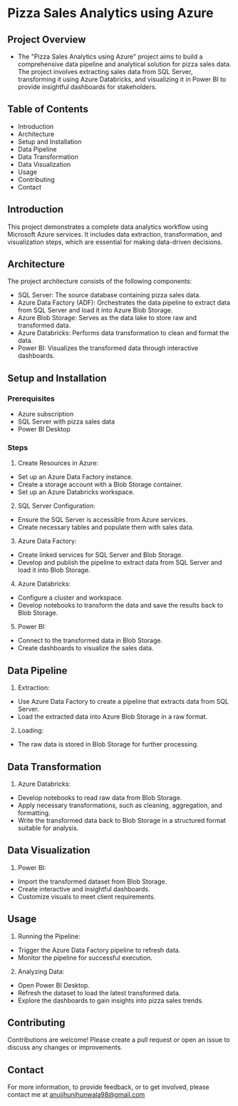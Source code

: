 # Pizza Sales Analytics using Azure

## Project Overview
- The "Pizza Sales Analytics using Azure" project aims to build a comprehensive data pipeline and analytical solution for pizza sales data. The project involves extracting sales data from SQL Server, transforming it using Azure Databricks, and visualizing it in Power BI to provide insightful dashboards for stakeholders.

## Table of Contents
- Introduction
- Architecture
- Setup and Installation
- Data Pipeline
- Data Transformation
- Data Visualization
- Usage
- Contributing
- Contact

## Introduction
This project demonstrates a complete data analytics workflow using Microsoft Azure services. It includes data extraction, transformation, and visualization steps, which are essential for making data-driven decisions.

## Architecture
The project architecture consists of the following components:
- SQL Server: The source database containing pizza sales data.
- Azure Data Factory (ADF): Orchestrates the data pipeline to extract data from SQL Server and load it into Azure Blob Storage.
- Azure Blob Storage: Serves as the data lake to store raw and transformed data.
- Azure Databricks: Performs data transformation to clean and format the data.
- Power BI: Visualizes the transformed data through interactive dashboards.

## Setup and Installation
### Prerequisites
- Azure subscription
- SQL Server with pizza sales data
- Power BI Desktop

### Steps
1. Create Resources in Azure:
- Set up an Azure Data Factory instance.
- Create a storage account with a Blob Storage container.
- Set up an Azure Databricks workspace.

2. SQL Server Configuration:
- Ensure the SQL Server is accessible from Azure services.
- Create necessary tables and populate them with sales data.

3. Azure Data Factory:
- Create linked services for SQL Server and Blob Storage.
- Develop and publish the pipeline to extract data from SQL Server and load it into Blob Storage.

4. Azure Databricks:
- Configure a cluster and workspace.
- Develop notebooks to transform the data and save the results back to Blob Storage.

5. Power BI:
- Connect to the transformed data in Blob Storage.
- Create dashboards to visualize the sales data.

## Data Pipeline

1. Extraction:
- Use Azure Data Factory to create a pipeline that extracts data from SQL Server.
- Load the extracted data into Azure Blob Storage in a raw format.

2. Loading:
- The raw data is stored in Blob Storage for further processing.

## Data Transformation
1. Azure Databricks:
- Develop notebooks to read raw data from Blob Storage.
- Apply necessary transformations, such as cleaning, aggregation, and formatting.
- Write the transformed data back to Blob Storage in a structured format suitable for analysis.

## Data Visualization
1. Power BI:
- Import the transformed dataset from Blob Storage.
- Create interactive and insightful dashboards.
- Customize visuals to meet client requirements.

## Usage
1. Running the Pipeline:
- Trigger the Azure Data Factory pipeline to refresh data.
- Monitor the pipeline for successful execution.

2. Analyzing Data:
- Open Power BI Desktop.
- Refresh the dataset to load the latest transformed data.
- Explore the dashboards to gain insights into pizza sales trends.

## Contributing
Contributions are welcome! Please create a pull request or open an issue to discuss any changes or improvements.

## Contact
For more information, to provide feedback, or to get involved, please contact me at anujjhunjhunwala98@gmail.com
